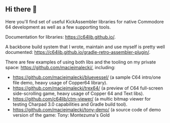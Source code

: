 ## Hi there 👋

Here you'll find set of useful KickAssembler libraries for native Commodore 64 development as well as a few supporting tools.

Documentation for libraries: https://c64lib.github.io/.

A backbone build system that I wrote, maintain and use myself is pretty well documented: https://c64lib.github.io/gradle-retro-assembler-plugin/.

There are few examples of using both libs and the tooling on my private space: https://github.com/maciejmalecki/, including:
* https://github.com/maciejmalecki/bluevessel/ (a sample C64 intro/one file demo, heavy usage of Copper64 library).
* https://github.com/maciejmalecki/trex64/ (a preview of C64 full-screen side-scrolling game, heavy usage of Copper 64 and Text libs).
* https://github.com/c64lib/ctm-viewer/ (a multic bitmap viewer for testing Charpad 3.0 capabilities and Gradle build tool).
* https://github.com/maciejmalecki/tony-demo/ (a source code of demo version of the game: Tony: Montezuma's Gold
